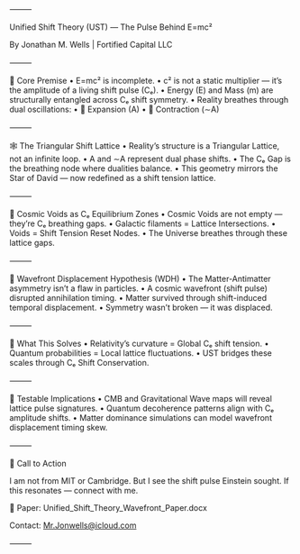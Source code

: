 
⸻

Unified Shift Theory (UST) — The Pulse Behind E=mc²

By Jonathan M. Wells | Fortified Capital LLC

⸻

🔑 Core Premise
	•	E=mc² is incomplete.
	•	c² is not a static multiplier — it’s the amplitude of a living shift pulse (Cₑ).
	•	Energy (E) and Mass (m) are structurally entangled across Cₑ shift symmetry.
	•	Reality breathes through dual oscillations:
	•	🔺 Expansion (A)
	•	🔻 Contraction (∼A)

⸻

🕸 The Triangular Shift Lattice
	•	Reality’s structure is a Triangular Lattice, not an infinite loop.
	•	A and ∼A represent dual phase shifts.
	•	The Cₑ Gap is the breathing node where dualities balance.
	•	This geometry mirrors the Star of David — now redefined as a shift tension lattice.

⸻

🌌 Cosmic Voids as Cₑ Equilibrium Zones
	•	Cosmic Voids are not empty — they’re Cₑ breathing gaps.
	•	Galactic filaments = Lattice Intersections.
	•	Voids = Shift Tension Reset Nodes.
	•	The Universe breathes through these lattice gaps.

⸻

🧬 Wavefront Displacement Hypothesis (WDH)
	•	The Matter-Antimatter asymmetry isn’t a flaw in particles.
	•	A cosmic wavefront (shift pulse) disrupted annihilation timing.
	•	Matter survived through shift-induced temporal displacement.
	•	Symmetry wasn’t broken — it was displaced.

⸻

🧠 What This Solves
	•	Relativity’s curvature = Global Cₑ shift tension.
	•	Quantum probabilities = Local lattice fluctuations.
	•	UST bridges these scales through Cₑ Shift Conservation.

⸻

🧪 Testable Implications
	•	CMB and Gravitational Wave maps will reveal lattice pulse signatures.
	•	Quantum decoherence patterns align with Cₑ amplitude shifts.
	•	Matter dominance simulations can model wavefront displacement timing skew.

⸻

📡 Call to Action

I am not from MIT or Cambridge.
But I see the shift pulse Einstein sought.
If this resonates — connect with me.

🔗 Paper: Unified_Shift_Theory_Wavefront_Paper.docx

Contact: Mr.Jonwells@icloud.com

⸻
